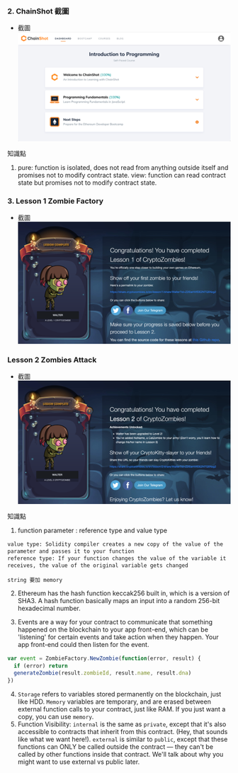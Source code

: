 ### 2. ChainShot 截圖
   - 截圖 ![](./Self-Paced_Course_Programming.png)


   知識點
   1. pure: function is isolated, does not read from anything outside itself and promises not to modify contract state.
      view: function can read contract state but promises not to modify contract state.
### 3. Lesson 1 Zombie Factory
   - 截圖 ![](./Lesson_1_CryptoZombie.png)

### Lesson 2 Zombies Attack
   - 截圖 ![](./Lesson_2_CryptoZombie.png)

   知識點
   1. function parameter : reference type and value type
```
value type: Solidity compiler creates a new copy of the value of the parameter and passes it to your function
reference type: If your function changes the value of the variable it receives, the value of the original variable gets changed

string 要加 memory
```
   2. Ethereum has the hash function keccak256 built in, which is a version of SHA3. A hash function basically maps an input into a random 256-bit hexadecimal number.

   3. Events are a way for your contract to communicate that something happened on the blockchain to your app front-end, which can be 'listening' for certain events and take action when they happen. Your app front-end could then listen for the event.
```js
var event = ZombieFactory.NewZombie(function(error, result) {
  if (error) return
  generateZombie(result.zombieId, result.name, result.dna)
})
```
   4. `Storage` refers to variables stored permanently on the blockchain, just like HDD.
      `Memory` variables are temporary, and are erased between external function calls to your contract, just like RAM.
      If you just want a copy, you can use `memory`.
   5. Function Visibility:
      `internal` is the same as `private`, except that it's also accessible to contracts that inherit from this contract. (Hey, that sounds like what we want here!).
      `external` is similar to `public`, except that these functions can ONLY be called outside the contract — they can't be called by other functions inside that contract. We'll talk about why you might want to use external vs public later.
